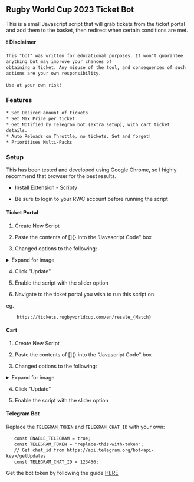 ## Rugby World Cup 2023 Ticket Bot

This is a small Javascript script that will grab tickets from the ticket portal and add them to the basket, then redirect when certain conditions are met.

:exclamation: <b>Disclaimer</b>
```
This "bot" was written for educational purposes. It won't guarantee anything but may improve your chances of
obtaining a ticket. Any misuse of the tool, and consequences of such actions are your own responsibility.

Use at your own risk!
```

### Features
    * Set Desired amount of tickets
    * Set Max Price per ticket
    * Get Notified by Telegram bot (extra setup), with cart ticket details.
    * Auto Reloads on Throttle, no tickets. Set and forget!
    * Prioritises Multi-Packs

### Setup

This has been tested and developed using Google Chrome, so I highly recommend that browser for the best results.


- Install Extension - [Scripty](https://chrome.google.com/webstore/detail/scripty-javascript-inject/milkbiaeapddfnpenedfgbfdacpbcbam)

- Be sure to login to your RWC account before running the script

#### Ticket Portal

1. Create New Script

2. Paste the contents of []{} into the "Javascript Code" box

3. Changed options to the following:

<details>
    <summary>Expand for image</summary>
    <p align="center">
        <img src="img/ticket_settings.png">
    <p>
</details>

4. Click "Update"

5. Enable the script with the slider option

6. Navigate to the ticket portal you wish to run this script on

eg.

```
    https://tickets.rugbyworldcup.com/en/resale_{Match}
```

#### Cart

1. Create New Script

2. Paste the contents of []{} into the "Javascript Code" box

3. Changed options to the following:

<details>
    <summary>Expand for image</summary>
    <p align="center">
        <img src="img/cart_settings.png">
    <p>
</details>

4. Click "Update"

5. Enable the script with the slider option

#### Telegram Bot

Replace the `TELEGRAM_TOKEN` and `TELEGRAM_CHAT_ID` with your own:

```JS
   const ENABLE_TELEGRAM = true;
   const TELEGRAM_TOKEN = "replace-this-with-token";
   // Get chat_id from https://api.telegram.org/bot<api-key>/getUpdates
   const TELEGRAM_CHAT_ID = 123456;
```

Get the bot token by following the guide [HERE](https://core.telegram.org/bots/tutorial#obtain-your-bot-token)
